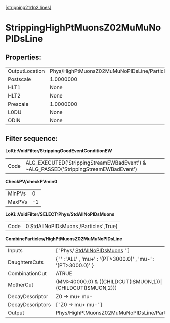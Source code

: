 [[stripping21r1p2 lines]](./stripping21r1p2-ew)

# StrippingHighPtMuonsZ02MuMuNoPIDsLine

## Properties:

|                |                                             |
|----------------|---------------------------------------------|
| OutputLocation | Phys/HighPtMuonsZ02MuMuNoPIDsLine/Particles |
| Postscale      | 1.0000000                                   |
| HLT1           | None                                        |
| HLT2           | None                                        |
| Prescale       | 1.0000000                                   |
| L0DU           | None                                        |
| ODIN           | None                                        |

## Filter sequence:

**LoKi::VoidFilter/StrippingGoodEventConditionEW**

|      |                                                                                       |
|------|---------------------------------------------------------------------------------------|
| Code | ALG_EXECUTED('StrippingStreamEWBadEvent') & \~ALG_PASSED('StrippingStreamEWBadEvent') |

**CheckPV/checkPVmin0**

|        |     |
|--------|-----|
| MinPVs | 0   |
| MaxPVs | -1  |

**LoKi::VoidFilter/SELECT:Phys/StdAllNoPIDsMuons**

|      |                                       |
|------|---------------------------------------|
| Code | 0 StdAllNoPIDsMuons /Particles',True) |

**CombineParticles/HighPtMuonsZ02MuMuNoPIDsLine**

|                  |                                                                         |
|------------------|-------------------------------------------------------------------------|
| Inputs           | [ 'Phys/ [StdAllNoPIDsMuons](./stripping21r1p2-stdallnopidsmuons) ' ] |
| DaughtersCuts    | { '' : 'ALL' , 'mu+' : '(PT\>3000.0)' , 'mu-' : '(PT\>3000.0)' }        |
| CombinationCut   | ATRUE                                                                   |
| MotherCut        | (MM\>40000.0) & ((CHILDCUT(ISMUON,1))\|(CHILDCUT(ISMUON,2)))            |
| DecayDescriptor  | Z0 -\> mu+ mu-                                                          |
| DecayDescriptors | [ 'Z0 -\> mu+ mu-' ]                                                  |
| Output           | Phys/HighPtMuonsZ02MuMuNoPIDsLine/Particles                             |

